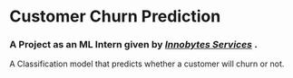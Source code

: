 # Customer Churn Prediction

### A Project as an ML Intern given by ***[Innobytes Services](https://www.linkedin.com/company/innobyte-services/posts/?feedView=all)*** .


A Classification model that predicts whether a customer will churn or not.